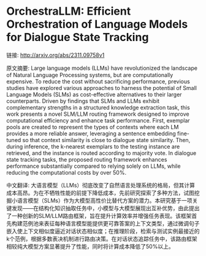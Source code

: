 # OrchestraLLM: Efficient Orchestration of Language Models for Dialogue State Tracking

链接: http://arxiv.org/abs/2311.09758v1

原文摘要:
Large language models (LLMs) have revolutionized the landscape of Natural
Language Processing systems, but are computationally expensive. To reduce the
cost without sacrificing performance, previous studies have explored various
approaches to harness the potential of Small Language Models (SLMs) as
cost-effective alternatives to their larger counterparts. Driven by findings
that SLMs and LLMs exhibit complementary strengths in a structured knowledge
extraction task, this work presents a novel SLM/LLM routing framework designed
to improve computational efficiency and enhance task performance. First,
exemplar pools are created to represent the types of contexts where each LM
provides a more reliable answer, leveraging a sentence embedding fine-tuned so
that context similarity is close to dialogue state similarity. Then, during
inference, the k-nearest exemplars to the testing instance are retrieved, and
the instance is routed according to majority vote. In dialogue state tracking
tasks, the proposed routing framework enhances performance substantially
compared to relying solely on LLMs, while reducing the computational costs by
over 50%.

中文翻译:
大语言模型（LLMs）彻底改变了自然语言处理系统的格局，但其计算成本高昂。为在不牺牲性能的前提下降低成本，先前研究探索了多种方法，试图挖掘小语言模型（SLMs）作为大模型高性价比替代方案的潜力。本研究基于一项关键发现——在结构化知识抽取任务中，小模型与大模型展现出互补优势，由此提出了一种创新的SLM/LLM路由框架，旨在提升计算效率并增强任务表现。该框架首先构建范例池来表征每种语言模型能提供更可靠答案的上下文类型，通过微调句子嵌入使上下文相似度逼近对话状态相似度；在推理阶段，检索与测试实例最接近的k个范例，根据多数表决机制进行路由决策。在对话状态追踪任务中，该路由框架相较纯大模型方案显著提升了性能，同时将计算成本降低了50%以上。
